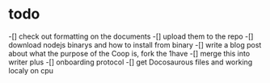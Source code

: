 # todo
-[] check out formatting on the documents
-[] upload them to the repo
-[] download nodejs binarys and how to install from binary
-[] write a blog post about what the purpose of the Coop is, fork the 1have
-[] merge this into writer plus
-[] onboarding protocol
-[] get Docosaurous files and working localy on cpu